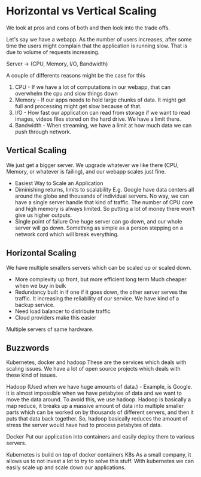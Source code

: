 # Horizontal vs Vertical Scaling

We look at pros and cons of both and then look into the trade offs.

Let's say we have a webapp.
As the number of users increases, after some time the users might complain that the application is running slow.
That is due to volume of requests increasing.

Server -> (CPU, Memory, I/O, Bandwidth)

A couple of differents reasons might be the case for this 
1. CPU - If we have a lot of computations in our webapp, that can overwhelm the cpu and slow things down
2. Memory - If our apps needs to hold large chunks of data. It might get full and processing might get slow because of that.
3. I/O - How fast our application can read from storage if we want to read images, videos files stored on the hard drive. We have a limit there. 
4. Bandwidth - When streaming, we have a limit at how much data we can push through network. 


## Vertical Scaling
We just get a bigger server. We upgrade whatever we like there (CPU, Memory, or whatever is failing), and our webapp scales just fine.
- Easiest Way to Scale an Application
- Diminishing returns, limits to scalability
E.g. Google have data centers all around the globe and thousands of individual servers. No way, we can have a single server handle that kind of traffic. The number of CPU core and high memory is always limited. So putting a lot of money there won't give us higher outputs.
- Single point of failure
One huge server can go down, and our whole server will go down. 
Something as simple as a person stepping on a network cord which will break everything.

## Horizontal Scaling
We have multiple smallers servers which can be scaled up or scaled down.
- More complexity up front, but more efficient long term
Much cheaper when we buy in bulk
- Redundancy built in
if one if it goes down, the other server serves the traffic. It increasing the reliability of our service.
We have kind of a backup service.
- Need load balancer to distribute traffic
- Cloud providers make this easier

Multiple servers of same hardware.

## Buzzwords
Kubernetes, docker and hadoop
These are the services which deals with scaling issues.
We have a lot of open source projects which deals with these kind of issues.

Hadoop (Used when we have huge amounts of data.) - Example, is Google. it is almost impossible when we have petabytes of data and we want to move the data around. 
To avoid this, we use hadoop. Hadoop is basically a map reduce, it breaks up a massive amount of data into multiple smaller parts which can be worked on by thousands of different servers, and then it puts that data back together.
So, hadoop basically reduces the amount of stress the server would have had to process petabytes of data.

Docker 
Put our application into containers and easily deploy them to various servers.

Kubernetes is build on top of docker containers
K8s
As a small company, it allows us to not invest a lot to try to solve this stuff. 
With kubernetes we can easily scale up and scale down our applications.